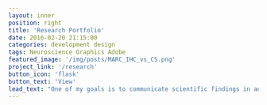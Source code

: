 ```yaml
---
layout: inner
position: right
title: 'Research Portfolio'
date: 2016-02-20 21:15:00
categories: development design
tags: Neuroscience Graphics Adobe
featured_image: '/img/posts/MARC_IHC_vs_CS.png'
project_link: '/research'
button_icon: 'flask'
button_text: 'View'
lead_text: "One of my goals is to communicate scientific findings in an artful and concise manner. Here, I showcase some of my work."
---
```

